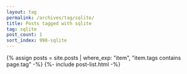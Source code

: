 ```yaml
---
layout: tag
permalink: /archives/tag/sqlite/
title: Posts tagged with sqlite
tag: sqlite
post_count: 1
sort_index: 998-sqlite
---
```

{% assign posts = site.posts | where_exp: "item", "item.tags contains page.tag" -%}
{%- include post-list.html -%}
